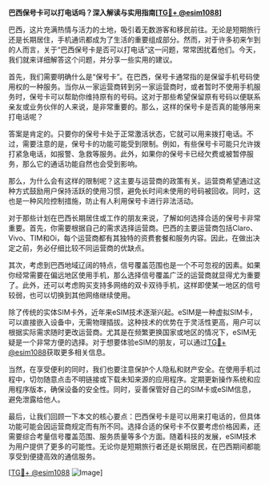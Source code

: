 **巴西保号卡可以打电话吗？深入解读与实用指南[[TG💪+ @esim1088](https://t.me/s/esim1088)]**

巴西，这片充满热情与活力的土地，吸引着无数游客和移民前往。无论是短期旅行还是长期居住，手机通讯都成为了生活的重要组成部分。然而，对于许多初来乍到的人而言，关于“巴西保号卡是否可以打电话”这一问题，常常困扰着他们。今天，我们就来详细解答这个问题，并分享一些实用的建议。

首先，我们需要明确什么是“保号卡”。在巴西，保号卡通常指的是保留手机号码使用权的一种服务。当你从一家运营商转到另一家运营商时，或者暂时不使用手机服务时，保号卡可以帮助你维持原有的号码。这对于那些希望保留原有号码以便联系亲友或业务伙伴的人来说，是非常重要的。那么，这样的保号卡是否真的能够用来打电话呢？

答案是肯定的。只要你的保号卡处于正常激活状态，它就可以用来拨打电话。不过，需要注意的是，保号卡的功能可能受到限制。例如，有些保号卡可能只允许拨打紧急电话，如报警、急救等服务。此外，如果你的保号卡已经欠费或被暂停服务，那么它的通话功能自然也会受到影响。

那么，为什么会有这样的限制呢？这主要与运营商的政策有关。运营商希望通过这种方式鼓励用户保持活跃的使用习惯，避免长时间未使用的号码被回收。同时，这也是一种风险控制措施，防止有人利用保号卡进行非法活动。

对于那些计划在巴西长期居住或工作的朋友来说，了解如何选择合适的保号卡非常重要。首先，你需要根据自己的需求选择运营商。巴西的主要运营商包括Claro、Vivo、TIM和Oi，每个运营商都有其独特的资费套餐和服务内容。因此，在做出决定之前，务必仔细比较不同运营商的优缺点。

其次，考虑到巴西地域辽阔的特点，信号覆盖范围也是一个不可忽视的因素。如果你经常需要在偏远地区使用手机，那么选择信号覆盖广泛的运营商就显得尤为重要了。此外，还可以考虑购买支持多网络的双卡双待手机，这样即使某一地区的信号较弱，也可以切换到其他网络继续使用。

除了传统的实体SIM卡外，近年来eSIM技术逐渐兴起。eSIM是一种虚拟SIM卡，可以直接嵌入设备中，无需物理插拔。这种技术的优势在于灵活性更高，用户可以根据实际需求随时更改运营商。尤其是在频繁更换国家或地区的情况下，eSIM无疑是一个非常方便的选择。对于想要体验eSIM的朋友，可以通过[TG💪+ @esim1088](https://t.me/s/esim1088)获取更多相关信息。

当然，在享受便利的同时，我们也要注意保护个人隐私和财产安全。在使用手机过程中，切勿随意点击不明链接或下载未知来源的应用程序。定期更新操作系统和应用程序版本，确保设备的安全性。同时，妥善保管好自己的SIM卡或eSIM信息，避免泄露给他人。

最后，让我们回顾一下本文的核心要点：巴西保号卡是可以用来打电话的，但具体功能可能会因运营商规定而有所不同。选择合适的保号卡不仅要考虑价格因素，还需要综合考量信号覆盖范围、服务质量等多个方面。随着科技的发展，eSIM技术为用户提供了更多的可能性。无论你是短期旅行者还是长期居民，在巴西期间都能享受到便捷高效的通信服务。

[[TG💪+ @esim1088](https://t.me/s/esim1088) ![Image](https://i.postimg.cc/4NQfJmqS/Snipaste-2025-05-13-00-14-12.png)]
